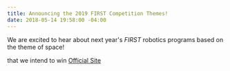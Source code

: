 ```yaml
---
title: Announcing the 2019 FIRST Competition Themes!
date: 2018-05-14 19:58:00 -04:00
---
```


We are excited to hear about next year's *FIRST* robotics programs based on the theme of space!   

that we intend to win
[Official Site](http://info.firstinspires.org/first-launch-2019)